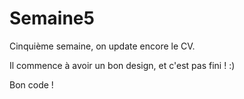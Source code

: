 # Semaine5

Cinquième semaine, on update encore le CV.

Il commence à avoir un bon design, et c'est pas fini ! :)

Bon code ! 


